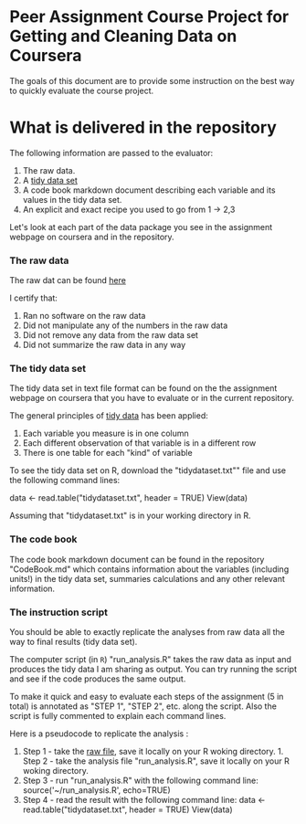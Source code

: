 Peer Assignment Course Project for Getting and Cleaning Data on Coursera
===========

The goals of this document are to provide some instruction on the best way to quickly evaluate the course project.


What is delivered in the repository
====================

The following information are passed to the evaluator:

1. The raw data.
2. A [tidy data set](http://vita.had.co.nz/papers/tidy-data.pdf) 
3. A code book markdown document describing each variable and its values in the tidy data set.  
4. An explicit and exact recipe you used to go from 1 -> 2,3 

Let's look at each part of the data package you see in the assignment webpage on coursera and in the repository. 


### The raw data

The raw dat can be found [here](https://d396qusza40orc.cloudfront.net/getdata%2Fprojectfiles%2FUCI%20HAR%20Dataset.zip)

I certify that: 

1. Ran no software on the raw data
1. Did not manipulate any of the numbers in the raw data
1. Did not remove any data from the raw data set
1. Did not summarize the raw data in any way

### The tidy data set

The tidy data set in text file format can be found on the the assignment webpage on coursera that you have to evaluate or in the current repository.

The general principles of [tidy data](http://vita.had.co.nz/papers/tidy-data.pdf) has been applied:

1. Each variable you measure is in one column
2. Each different observation of that variable is in a different row
3. There is one table for each "kind" of variable

To see the tidy data set on R, download the "tidydataset.txt"" file and use the following command lines:

data <- read.table("tidydataset.txt", header = TRUE)
View(data)

Assuming that "tidydataset.txt" is in your working directory in R.

### The code book

The code book markdown document can be found in the repository "CodeBook.md" which contains information about the variables (including units!) in the tidy data set, summaries calculations and any other relevant information.

### The instruction script

You should be able to exactly replicate
the analyses from raw data all the way to final results (tidy data set).  

The computer script (in `R`) "run_analysis.R" takes the raw data as input and produces the tidy data I am sharing as output. You can try running the script
and see if the code produces the same output. 

To make it quick and easy to evaluate each steps of the assignment (5 in total) is annotated as "STEP 1", "STEP 2", etc. along the script. Also the script is fully commented to explain each command lines.

Here is a pseudocode to replicate the analysis :

1. Step 1 - take the [raw file](https://d396qusza40orc.cloudfront.net/getdata%2Fprojectfiles%2FUCI%20HAR%20Dataset.zip), save it locally on your R woking directory. 1. Step 2 - take the analysis file "run_analysis.R", save it locally on your R woking directory.
1. Step 3 - run "run_analysis.R" with the following command line:
source('~/run_analysis.R', echo=TRUE)
1. Step 4 - read the result with the following command line:
data <- read.table("tidydataset.txt", header = TRUE)
View(data)


